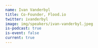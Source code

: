 ```yaml
---
name: Ivan Vanderbyl
title: Co-Founder, Flood.io
twitter: ivanderbyl
image: img/speakers/ivan-vanderbyl.jpeg
is-podcast: true
is-event: false
current: true
---
```

